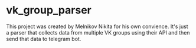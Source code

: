 # vk_group_parser

This project was created by Melnikov Nikita for his own convience. It's just a parser that collects data from multiple VK groups using their API and then send that data to telegram bot.
